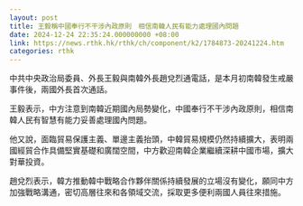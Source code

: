 ```yaml
---
layout: post
title: 王毅稱中國奉行不干涉內政原則　相信南韓人民有能力處理國內問題
date: 2024-12-24 22:35:24.000000000 +08:00
link: https://news.rthk.hk/rthk/ch/component/k2/1784873-20241224.htm
categories: rthk
---
```


中共中央政治局委員、外長王毅與南韓外長趙兌烈通電話，是本月初南韓發生戒嚴事件後，兩國外長首次通話。

王毅表示，中方注意到南韓近期國內局勢變化，中國奉行不干涉內政原則，相信南韓人民有智慧有能力妥善處理國內問題。

他又說，面臨貿易保護主義、單邊主義抬頭，中韓貿易規模仍然持續擴大，表明兩國經貿合作具備堅實基礎和廣闊空間，中方歡迎南韓企業繼續深耕中國市場，擴大對華投資。

趙兌烈表示，韓方推動韓中戰略合作夥伴關係持續發展的立場沒有變化，願同中方加強戰略溝通，密切高層往來和各領域交流，採取更多便利兩國人員往來措施。
